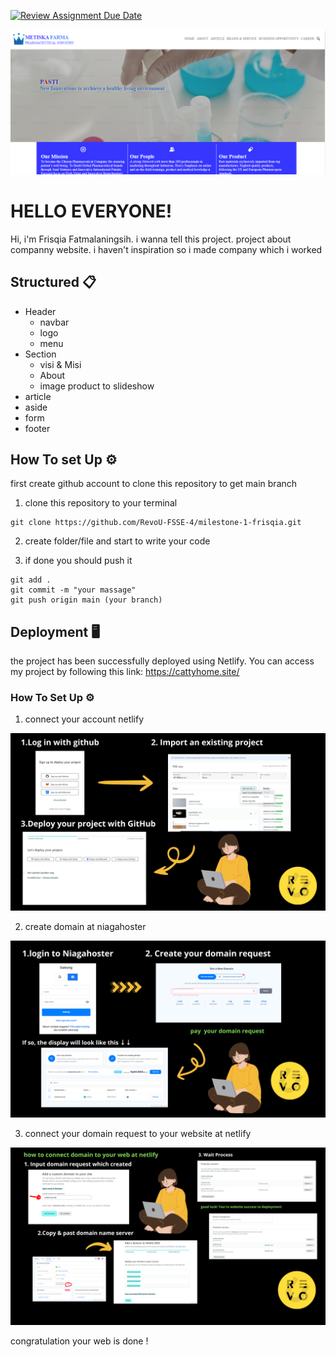 [![Review Assignment Due Date](https://classroom.github.com/assets/deadline-readme-button-24ddc0f5d75046c5622901739e7c5dd533143b0c8e959d652212380cedb1ea36.svg)](https://classroom.github.com/a/NtxSJSoQ)

![Metiska](readme/cover.PNG)

# HELLO EVERYONE!

Hi, i'm Frisqia Fatmalaningsih. i wanna tell this project. project about companny website. i haven't inspiration so i made company which i worked

## Structured 📋

- Header
  - navbar
  - logo
  - menu
- Section
  - visi & Misi
  - About
  - image product to slideshow
- article
- aside
- form
- footer

## How To set Up ⚙️

first create github account to clone this repository to get main branch

1. clone this repository to your terminal

```
git clone https://github.com/RevoU-FSSE-4/milestone-1-frisqia.git

```

2. create folder/file and start to write your code

3. if done you should push it

```
git add .
git commit -m "your massage"
git push origin main (your branch)
```

## Deployment 🖥️

the project has been successfully deployed using Netlify. You can access my project by following this link: https://cattyhome.site/

### How To Set Up ⚙️

1. connect your account netlify

![login netlify](readme/2_20240318_190208_0001.png)

2. create domain at niagahoster

![niagahoster](readme/1_20240318_190208_0000.png)

3. connect your domain request to your website at netlify

![connect domain](<readme/1.Log in with github_20240318_185324_0000.png>)

congratulation your web is done !
